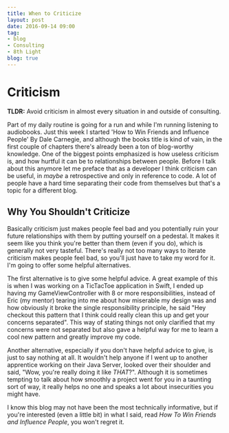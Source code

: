 ```yaml
---                          
title: When to Criticize
layout: post         
date: 2016-09-14 09:00                         
tag:                             
- blog                        
- Consulting
- 8th Light
blog: true                            
---
```


# Criticism

 **TLDR:** Avoid criticism in almost every situation in and outside of consulting.

 Part of my daily routine is going for a run and while I'm running listening to audiobooks.
 Just this week I started 'How to Win Friends and Influence People' By Dale Carnegie, and
 although the books title is kind of vain, in the first couple of chapters there's already been a ton of blog-worthy knowledge.
 One of the biggest points emphasized is how useless criticism is, and how hurtful it can be to relationships between people.
 Before I talk about this anymore let me preface that as a developer I think criticism can be useful, in *maybe* a retrospective and only in reference to code. A lot of people have a hard time separating their code from themselves but that's a topic for a different blog.

## Why You Shouldn't Criticize

Basically criticism just makes people feel bad and you potentially ruin your future relationships with them by putting yourself on a pedestal. It makes it seem like you think you're better than them (even if you do), which is generally not very tasteful. There's really not too many ways to iterate criticism makes people feel bad, so you'll just have to take my word for it. I'm going to offer some helpful alternatives.

The first alternative is to give some helpful advice. A great example of this is when I was working on a TicTacToe application in Swift,
 I ended up having my GameViewController with 8 or more responsibilities, instead of Eric (my mentor) tearing into me about how miserable my design was and how obviously it broke the single responsibility principle, he said "Hey checkout this pattern that I think could really clean this up and get your concerns separated". This way of stating things not only clarified that my concerns were not separated but also gave a helpful way for me to learn a cool new pattern and greatly improve my code.

Another alternative, especially if you don't have helpful advice to give, is just to say nothing at all. It wouldn't help anyone if I went up to another apprentice working on their Java Server, looked over their shoulder and said, "Wow, you're really doing it like *THAT*?". Although it is sometimes tempting to talk about how smoothly a project went for you in a taunting sort of way, it really helps no one and speaks a lot about insecurities you might have.

I know this blog may not have been the most technically informative, but if you're interested (even a little bit) in what I said,
read *How To Win Friends and Influence People*, you won't regret it.
